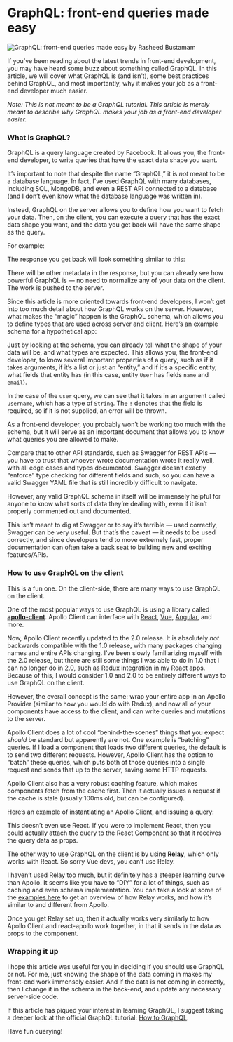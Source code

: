 # GraphQL: front-end queries made easy

![GraphQL: front-end queries made easy](https://cdn-media-1.freecodecamp.org/images/1*49DDRZhUWvVnH-QNHuSUSw.png)
by Rasheed Bustamam

If you’ve been reading about the latest trends in front-end development, you may have heard some buzz about something called GraphQL. In this article, we will cover what GraphQL is (and isn’t), some best practices behind GraphQL, and most importantly, why it makes your job as a front-end developer much easier.

_Note: This is not meant to be a GraphQL tutorial. This article is merely meant to describe why GraphQL makes your job as a front-end developer easier._

### What is GraphQL?

GraphQL is a query language created by Facebook. It allows you, the front-end developer, to write queries that have the exact data shape you want.

It’s important to note that despite the name “GraphQL,” it is _not_ meant to be a database language. In fact, I’ve used GraphQL with many databases, including SQL, MongoDB, and even a REST API connected to a database (and I don’t even know what the database language was written in).

Instead, GraphQL on the server allows you to define how you want to fetch your data. Then, on the client, you can execute a query that has the exact data shape you want, and the data you get back will have the same shape as the query.

For example:

The response you get back will look something similar to this:

There will be other metadata in the response, but you can already see how powerful GraphQL is — no need to normalize any of your data on the client. The work is pushed to the server.

Since this article is more oriented towards front-end developers, I won’t get into too much detail about how GraphQL works on the server. However, what makes the “magic” happen is the GraphQL schema, which allows you to define types that are used across server and client. Here’s an example schema for a hypothetical app:

Just by looking at the schema, you can already tell what the shape of your data will be, and what types are expected. This allows you, the front-end developer, to know several important properties of a query, such as if it takes arguments, if it’s a list or just an “entity,” and if it’s a specific entity, what fields that entity has (in this case, entity `User` has fields `name` and `email`).

In the case of the `user` query, we can see that it takes in an argument called `username`, which has a type of `String`. The `!` denotes that the field is required, so if it is not supplied, an error will be thrown.

As a front-end developer, you probably won’t be working too much with the schema, but it will serve as an important document that allows you to know what queries you are allowed to make.

Compare that to other API standards, such as Swagger for REST APIs — you have to trust that whoever wrote documentation wrote it really well, with all edge cases and types documented. Swagger doesn’t exactly “enforce” type checking for different fields and such, so you can have a valid Swagger YAML file that is still incredibly difficult to navigate.

However, any valid GraphQL schema in itself will be immensely helpful for anyone to know what sorts of data they’re dealing with, even if it isn’t properly commented out and documented.

This isn’t meant to dig at Swagger or to say it’s terrible — used correctly, Swagger can be very useful. But that’s the caveat — it needs to be used correctly, and since developers tend to move extremely fast, proper documentation can often take a back seat to building new and exciting features/APIs.

### How to use GraphQL on the client

This is a fun one. On the client-side, there are many ways to use GraphQL on the client.

One of the most popular ways to use GraphQL is using a library called [**apollo-client**](https://github.com/apollographql/apollo-client). Apollo Client can interface with [React](https://www.apollographql.com/docs/react/), [Vue](https://github.com/akryum/vue-apollo), [Angular](https://www.apollographql.com/docs/angular/), and more.

Now, Apollo Client recently updated to the 2.0 release. It is absolutely _not_ backwards compatible with the 1.0 release, with many packages changing names and entire APIs changing. I’ve been slowly familiarizing myself with the 2.0 release, but there are still some things I was able to do in 1.0 that I can no longer do in 2.0, such as Redux integration in my React apps. Because of this, I would consider 1.0 and 2.0 to be entirely different ways to use GraphQL on the client.

However, the overall concept is the same: wrap your entire app in an Apollo Provider (similar to how you would do with Redux), and now all of your components have access to the client, and can write queries and mutations to the server.

Apollo Client does a lot of cool “behind-the-scenes” things that you expect _should_ be standard but apparently are not. One example is “batching” queries. If I load a component that loads two different queries, the default is to send two different requests. However, Apollo Client has the option to “batch” these queries, which puts both of those queries into a single request and sends that up to the server, saving some HTTP requests.

Apollo Client also has a very robust caching feature, which makes components fetch from the cache first. Then it actually issues a request if the cache is stale (usually 100ms old, but can be configured).

Here’s an example of instantiating an Apollo Client, and issuing a query:

This doesn’t even use React. If you were to implement React, then you could actually attach the query to the React Component so that it receives the query data as props.

The other way to use GraphQL on the client is by using [**Relay**](https://facebook.github.io/relay/), which only works with React. So sorry Vue devs, you can’t use Relay.

I haven’t used Relay too much, but it definitely has a steeper learning curve than Apollo. It seems like you have to “DIY” for a lot of things, such as caching and even schema implementation. You can take a look at some of the [examples here](https://github.com/relayjs/relay-examples) to get an overview of how Relay works, and how it’s similar to and different from Apollo.

Once you get Relay set up, then it actually works very similarly to how Apollo Client and react-apollo work together, in that it sends in the data as props to the component.

### Wrapping it up

I hope this article was useful for you in deciding if you should use GraphQL or not. For me, just knowing the shape of the data coming in makes my front-end work immensely easier. And if the data is not coming in correctly, then I change it in the schema in the back-end, and update any necessary server-side code.

If this article has piqued your interest in learning GraphQL, I suggest taking a deeper look at the official GraphQL tutorial: [How to GraphQL](https://www.howtographql.com/).

Have fun querying!